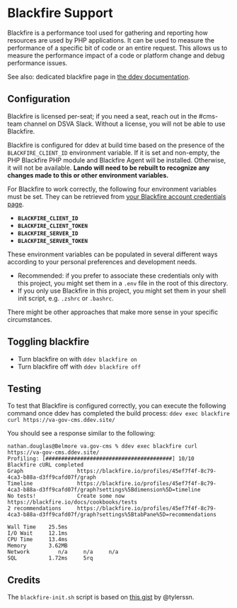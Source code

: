 # Blackfire Support

Blackfire is a performance tool used for gathering and reporting how resources are used by PHP applications.  It can be used to measure the performance of a specific bit of code or an entire request.  This allows us to measure the performance impact of a code or platform change and debug performance issues.

See also: dedicated blackfire page in [the ddev documentation](https://ddev.readthedocs.io/en/stable/users/blackfire-profiling/).

## Configuration
Blackfire is licensed per-seat; if you need a seat, reach out in the #cms-team channel on DSVA Slack.  Without a license, you will not be able to use Blackfire.

Blackfire is configured for ddev at build time based on the presence of the `BLACKFIRE_CLIENT_ID` environment variable.  If it is set and non-empty, the PHP Blackfire PHP module and Blackfire Agent will be installed.  Otherwise, it will not be available.  **Lando will need to be rebuilt to recognize any changes made to this or other environment variables.**

For Blackfire to work correctly, the following four environment variables must be set.  They can be retrieved from [your Blackfire account credentials page](https://blackfire.io/my/settings/credentials).
- **`BLACKFIRE_CLIENT_ID`**
- **`BLACKFIRE_CLIENT_TOKEN`**
- **`BLACKFIRE_SERVER_ID`**
- **`BLACKFIRE_SERVER_TOKEN`**

These environment variables can be populated in several different ways according to your personal preferences and development needs.
- Recommended: if you prefer to associate these credentials only with this project, you might set them in a `.env` file in the root of this directory.
- If you only use Blackfire in this project, you might set them in your shell init script, e.g. `.zshrc` or `.bashrc`.

There might be other approaches that make more sense in your specific circumstances.

## Toggling blackfire

* Turn blackfire on with `ddev blackfire on`
* Turn blackfire off with `ddev blackfire off`

## Testing
To test that Blackfire is configured correctly, you can execute the following command once ddev has completed the build process: `ddev exec blackfire curl https://va-gov-cms.ddev.site/`

You should see a response similar to the following:
```
nathan.douglas@Belmore va.gov-cms % ddev exec blackfire curl https://va-gov-cms.ddev.site/
Profiling: [########################################] 10/10
Blackfire cURL completed
Graph                 https://blackfire.io/profiles/45ef7f4f-8c79-4ca3-b88a-d3ff9cafd07f/graph
Timeline              https://blackfire.io/profiles/45ef7f4f-8c79-4ca3-b88a-d3ff9cafd07f/graph?settings%5Bdimension%5D=timeline
No tests!             Create some now https://blackfire.io/docs/cookbooks/tests
2 recommendations     https://blackfire.io/profiles/45ef7f4f-8c79-4ca3-b88a-d3ff9cafd07f/graph?settings%5BtabPane%5D=recommendations

Wall Time    25.5ms
I/O Wait     12.1ms
CPU Time     13.4ms
Memory       3.62MB
Network         n/a     n/a     n/a
SQL          1.72ms     5rq
```

## Credits
The `blackfire-init.sh` script is based on [this gist](https://gist.github.com/tylerssn/8923149702d4a796c5e103412c2370c3) by @tylerssn.
